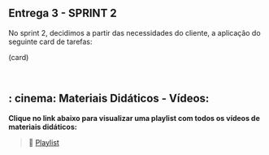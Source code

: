 ## Entrega 3 - SPRINT 2

No sprint 2, decidimos a partir das necessidades do cliente, a aplicação do seguinte card de tarefas:

(card)

<br>

 ## : cinema: Materiais Didáticos - Vídeos:

**Clique no link abaixo para visualizar uma playlist com todos os vídeos de materiais didáticos:**  

> :movie_camera:  [Playlist](https://www.youtube.com/watch?v=9DbPImwFvUk&list=PL94iJfytd-50M5jZ52R7rGIdA7n2RwQuC&ab_channel=soseduca)
